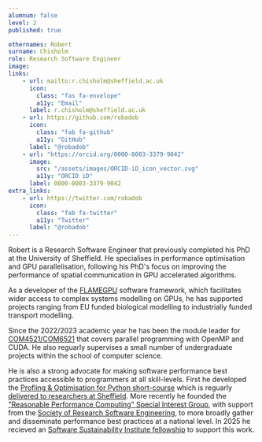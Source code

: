 ```yaml
---
alumnum: false
level: 2
published: true

othernames: Robert
surname: Chisholm
role: Research Software Engineer
image:
links:
    - url: mailto:r.chisholm@sheffield.ac.uk
      icon: 
        class: "fas fa-envelope"
        a11y: "Email"
      label: r.chisholm@sheffield.ac.uk
    - url: https://github.com/robadob
      icon:
        class: "fab fa-github"
        a11y: "GitHub"
      label: "@robadob"
    - url: "https://orcid.org/0000-0003-3379-9042"
      image:
        src: "/assets/images/ORCID-iD_icon_vector.svg"
        a11y: "ORCID iD"
      label: 0000-0003-3379-9042
extra_links:
    - url: https://twitter.com/robadob
      icon:
        class: "fab fa-twitter"
        a11y: "Twitter"
      label: "@robadob"
---
```


Robert is a Research Software Engineer that previously completed his PhD at the University of Sheffield.
He specialises in performance optimisation and GPU parallelisation, following his PhD's focus on improving the performance of spatial communication in GPU accelerated algorithms.

As a developer of the [FLAMEGPU](http://www.flamegpu.com/) software framework, which facilitates wider access to complex systems modelling on GPUs, he has supported projects ranging from EU funded biological modelling to industrially funded transport modelling.

Since the 2022/2023 academic year he has been the module leader for [COM4521/COM6521](https://www.dcs.shef.ac.uk/intranet/teaching/public/modules/level4/com4521.html) that covers parallel programming with OpenMP and CUDA. He also reguarly supervises a small number of undergraduate projects within the school of computer science.

He is also a strong advocate for making software performance best practices accessible to programmers at all skill-levels. First he developed the [Profling & Optimisation for Python short-course](/pando-python) which is reguarly [delivered to researchers at Sheffield](https://mydevelopment.csod.com/ui/lms-learning-details/app/event/fe34df6f-ab5f-49cf-b794-88aba03b3803). More recently he founded the ["Reasonable Performance Computing" Special Interest Group](https://sig-rpc.github.io/), with support from the [Society of Research Software Engineering](https://society-rse.org/), to more broadly gather and disseminate performance best practices at a national level. In 2025 he recieved an [Software Sustainability Institute fellowship](https://www.software.ac.uk/fellowship-programme/robert-chisholm) to support this work.
